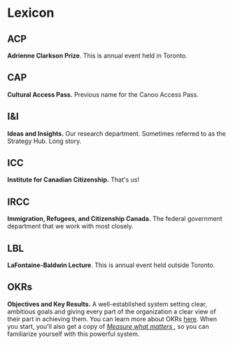 # Lexicon

## ACP
__Adrienne Clarkson Prize__. This is annual event held in Toronto.

## CAP
__Cultural Access Pass.__ Previous name for the Canoo Access Pass.

## I&I
__Ideas and Insights.__ Our research department. Sometimes referred to as the Strategy Hub. Long story.

## ICC
__Institute for Canadian Citizenship.__ That's us!

## IRCC
__Immigration, Refugees, and Citizenship Canada.__ The federal government department that we work with most closely.

## LBL
__LaFontaine-Baldwin Lecture__. This is annual event held outside Toronto.

## OKRs
__Objectives and Key Results.__ A well-established system setting clear, ambitious goals and giving every part of the organization a clear view of their part in achieving them. You can learn more about OKRs [here](https://www.whatmatters.com/get-started). When you start, you'll also get a copy of [*Measure what matters* ](https://www.chapters.indigo.ca/en-ca/books/measure-what-matters-how-google/9780525536222-item.html), so you can familiarize yourself with this powerful system.
